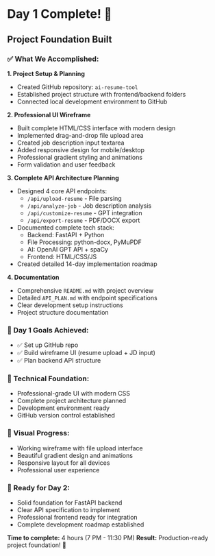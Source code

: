 # Day 1 Complete! 🚀

## Project Foundation Built

### ✅ What We Accomplished:

**1. Project Setup & Planning**
- Created GitHub repository: `ai-resume-tool`
- Established project structure with frontend/backend folders
- Connected local development environment to GitHub

**2. Professional UI Wireframe**
- Built complete HTML/CSS interface with modern design
- Implemented drag-and-drop file upload area
- Created job description input textarea
- Added responsive design for mobile/desktop
- Professional gradient styling and animations
- Form validation and user feedback

**3. Complete API Architecture Planning**
- Designed 4 core API endpoints:
  - `/api/upload-resume` - File parsing
  - `/api/analyze-job` - Job description analysis  
  - `/api/customize-resume` - GPT integration
  - `/api/export-resume` - PDF/DOCX export
- Documented complete tech stack:
  - Backend: FastAPI + Python
  - File Processing: python-docx, PyMuPDF
  - AI: OpenAI GPT API + spaCy
  - Frontend: HTML/CSS/JS
- Created detailed 14-day implementation roadmap

**4. Documentation**
- Comprehensive `README.md` with project overview
- Detailed `API_PLAN.md` with endpoint specifications
- Clear development setup instructions
- Project structure documentation

### 🎯 Day 1 Goals Achieved:
- ✅ Set up GitHub repo
- ✅ Build wireframe UI (resume upload + JD input)  
- ✅ Plan backend API structure

### 🔧 Technical Foundation:
- Professional-grade UI with modern CSS
- Complete project architecture planned
- Development environment ready
- GitHub version control established

### 📸 Visual Progress:
- Working wireframe with file upload interface
- Beautiful gradient design and animations
- Responsive layout for all devices
- Professional user experience

### 🚀 Ready for Day 2:
- Solid foundation for FastAPI backend
- Clear API specification to implement
- Professional frontend ready for integration
- Complete development roadmap established

**Time to complete:** 4 hours (7 PM - 11:30 PM)
**Result:** Production-ready project foundation! 🎉